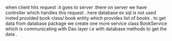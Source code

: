 when client hits request .it goes to server .there on server we have controller which handles this request .
here database ex sql is not used insted provided book class/ book entity which provides list of books .
 to get data from database package we create one more service class BookService which is communicating with Dao layer i.e with database methods 
 to get the data .
